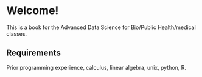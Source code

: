 # Welcome!

This is a book for the Advanced Data Science for Bio/Public Health/medical classes. 

## Requirements
Prior programming experience, calculus, linear algebra, unix, python, R.


